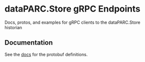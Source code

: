 # dataPARC.Store gRPC Endpoints

Docs, protos, and examples for gRPC clients to the dataPARC.Store historian

## Documentation

See the [docs](https://dataparc.github.io/store/grpc/v2.14.0/) for the protobuf definitions.

